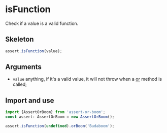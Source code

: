 # isFunction

Check if a value is a valid function.

## Skeleton

```ts
assert.isFunction(value);
```

## Arguments

- `value` anything, if it's a valid value, it will not throw when a [or](../or.md) method is called;

## Import and use

```ts
import {AssertOrBoom} from 'assert-or-boom';
const assert: AssertOrBoom = new AssertOrBoom();

assert.isFunction(undefined).orBoom('Badaboom');
```
